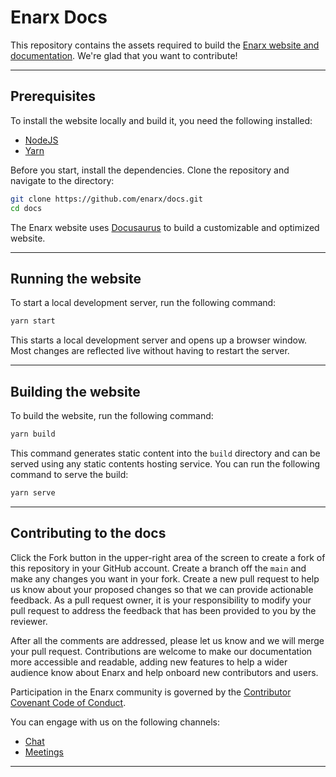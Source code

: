# Enarx Docs

This repository contains the assets required to build the [Enarx website and documentation](https://enarx.dev/). We're glad that you want to contribute!

----

## Prerequisites

To install the website locally and build it, you need the following installed:

- [NodeJS](https://nodejs.org/)
- [Yarn](https://yarnpkg.com/)

Before you start, install the dependencies. Clone the repository and navigate to the directory:

```sh
git clone https://github.com/enarx/docs.git
cd docs
```

The Enarx website uses [Docusaurus](https://docusaurus.io/) to build a customizable and optimized website.

----

## Running the website

To start a local development server, run the following command: 

```sh
yarn start
```

This starts a local development server and opens up a browser window. Most changes are reflected live without having to restart the server.

----

## Building the website

To build the website, run the following command: 

```sh
yarn build
```

This command generates static content into the `build` directory and can be served using any static contents hosting service. You can run the following command to serve the build:

```sh
yarn serve
```

----

## Contributing to the docs

Click the Fork button in the upper-right area of the screen to create a fork of this repository in your GitHub account. Create a branch off the `main` and make any changes you want in your fork. Create a new pull request to help us know about your proposed changes so that we can provide actionable feedback. As a pull request owner, it is your responsibility to modify your pull request to address the feedback that has been provided to you by the reviewer.

After all the comments are addressed, please let us know and we will merge your pull request. Contributions are welcome to make our documentation more accessible and readable, adding new features to help a wider audience know about Enarx and help onboard new contributors and users.

Participation in the Enarx community is governed by the [Contributor Covenant Code of Conduct](CODE_OF_CONDUCT.md).

You can engage with us on the following channels:

- [Chat](https://chat.enarx.dev)
- [Meetings](https://enarx.dev/meetings)

----
